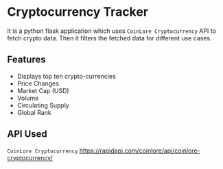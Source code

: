 
# Cryptocurrency Tracker
It is a python flask application which uses `CoinLore Cryptocurrency` API to fetch crypto data. Then it filters the fetched data for different use cases.

## Features

- Displays top ten crypto-currencies 
- Price Changes
- Market Cap (USD)
- Volume
- Circulating Supply
- Global Rank


##  API Used
`CoinLore Cryptocurrency`
https://rapidapi.com/coinlore/api/coinlore-cryptocurrency/
